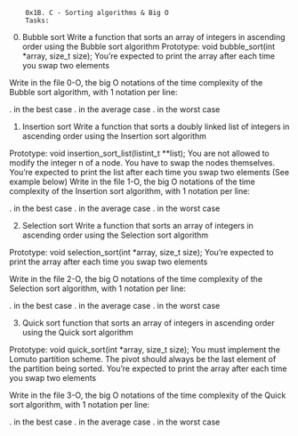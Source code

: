 		0x1B. C - Sorting algorithms & Big O
		Tasks:

0. Bubble sort
Write a function that sorts an array of integers in ascending order using the Bubble sort algorithm
Prototype: void bubble_sort(int *array, size_t size);
You’re expected to print the array after each time you swap two elements

Write in the file 0-O, the big O notations of the time complexity of the Bubble sort algorithm, with 1 notation per line:

. in the best case
. in the average case
. in the worst case

1. Insertion sort
Write a function that sorts a doubly linked list of integers in ascending order using the Insertion sort algorithm

Prototype: void insertion_sort_list(listint_t **list);
You are not allowed to modify the integer n of a node. You have to swap the nodes themselves.
You’re expected to print the list after each time you swap two elements (See example below)
Write in the file 1-O, the big O notations of the time complexity of the Insertion sort algorithm, with 1 notation per line:

. in the best case
. in the average case
. in the worst case

2. Selection sort
Write a function that sorts an array of integers in ascending order using the Selection sort algorithm

Prototype: void selection_sort(int *array, size_t size);
You’re expected to print the array after each time you swap two elements

Write in the file 2-O, the big O notations of the time complexity of the Selection sort algorithm, with 1 notation per line:

. in the best case
. in the average case
. in the worst case

3. Quick sort
 function that sorts an array of integers in ascending order using the Quick sort algorithm

Prototype: void quick_sort(int *array, size_t size);
You must implement the Lomuto partition scheme.
The pivot should always be the last element of the partition being sorted.
You’re expected to print the array after each time you swap two elements

Write in the file 3-O, the big O notations of the time complexity of the Quick sort algorithm, with 1 notation per line:

. in the best case
. in the average case
. in the worst case

